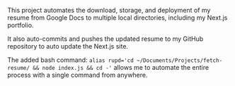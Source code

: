 This project automates the download, storage, and deployment of my resume from Google Docs to multiple local directories, including my Next.js portfolio.

It also auto-commits and pushes the updated resume to my GitHub repository to auto update the Next.js site.

The added bash command: `alias rupd='cd ~/Documents/Projects/fetch-resume/ && node index.js && cd -'` allows me to automate the entire process with a single command from anywhere.